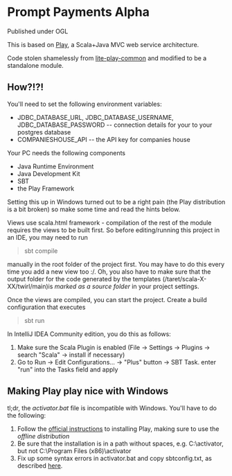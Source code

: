 # Prompt Payments Alpha

Published under OGL
 
This is based on [Play](http://www.playframework.com), a Scala+Java MVC web service architecture.

Code stolen shamelessly from [lite-play-common](https://github.com/BISDigital/lite-play-common) and modified to be a standalone module.

## How?!?!

You'll need to set the following environment variables:
- JDBC_DATABASE_URL, JDBC_DATABASE_USERNAME, JDBC_DATABASE_PASSWORD -- connection details for your to your postgres database
- COMPANIESHOUSE_API -- the API key for companies house

Your PC needs the following components

- Java Runtime Environment
- Java Development Kit
- SBT
- the Play Framework 

Setting this up in Windows turned out to be a right pain (the Play distribution is a bit broken) so make some time and read the hints below.

Views use scala.html framework - compilation of the rest of the module requires the views to be built first. So before editing/running this project in an IDE, you may need to run

> sbt compile

manually in the root folder of the project first. You may have to do this every time you add a new view too :/. Oh, you also have to make sure that the output folder for the code generated by the templates (/taret/scala-X-XX/twirl/main)is *marked as a source folder* in your project settings. 

Once the views are compiled, you can start the project. Create a build configuration that executes

> sbt run

In IntelliJ IDEA Community edition, you do this as follows:
1. Make sure the Scala Plugin is enabled (File -> Settings -> Plugins -> search "Scala" -> install if necessary)
2. Go to Run -> Edit Configurations... -> "Plus" button -> SBT Task. enter "run" into the Tasks field and apply 

## Making Play play nice with Windows

tl;dr, the *activator.bat* file is incompatible with Windows. You'll have to do the following:

1. Follow the [official instructions](https://playframework.com/documentation/2.5.x/Installing) to installing Play, making sure to use the *offline distribution*
2. Be sure that the installation is in a path without spaces, e.g. C:\activator, but not C:\Program Files (x86)\activator
3. Fix up some syntax errors in activator.bat and copy sbtconfig.txt, as described [here](http://stackoverflow.com/a/37153773).



